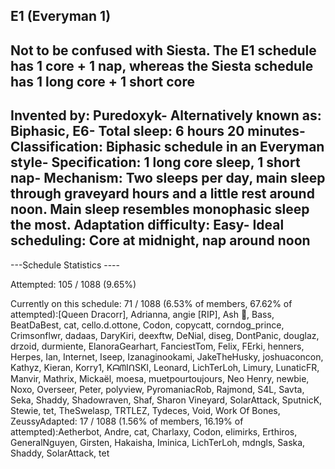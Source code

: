 E1 (Everyman 1)
-----------------------------------------------
Not to be confused with Siesta. The E1 schedule has 1 core + 1 nap, whereas the Siesta schedule has 1 long core + 1 short core
-----------------------------------------------
**Invented by**: Puredoxyk- 
**Alternatively known as**: Biphasic, E6- 
**Total sleep**: 6 hours 20 minutes- 
**Classification**: Biphasic schedule in an Everyman style- 
**Specification**: 1 long core sleep, 1 short nap- 
**Mechanism**: Two sleeps per day, main sleep through graveyard hours and a little rest around noon. Main sleep resembles monophasic sleep the most.
**Adaptation difficulty**: Easy- 
**Ideal scheduling**: Core at midnight, nap around noon
-----------------------------------------------
---Schedule Statistics ----

Attempted: 105 / 1088 (9.65%) 

Currently on this schedule: 71 / 1088 (6.53% of members, 67.62% of attempted):[Queen Dracorr], Adrianna, angie [RIP], Ash 🌸, Bass, BeatDaBest, cat, cello.d.ottone, Codon, copycatt, corndog\_prince, Crimsonflwr, dadaas, DaryKiri, deexftw, DeNial, diseg, DontPanic, douglaz, drzoid, durmiente, ElanoraGearhart, FanciestTom, Felix, FErki, henners, Herpes, Ian, Internet, Iseep, Izanaginookami, JakeTheHusky, joshuaconcon, Kathyz, Kieran, Korry1, KᗩᗰIᑎSKI, Leonard, LichTerLoh, Limury, LunaticFR, Manvir, Mathrix, Mickaël, moesa, muetpourtoujours, Neo Henry, newbie, Noxo, Overseer, Peter, polyview, PyromaniacRob, Rajmond, S4L, Savta, Seka, Shaddy, Shadowraven, Shaf, Sharon Vineyard, SolarAttack, SputnicK, Stewie, tet, TheSwelasp, TRTLEZ, Tydeces, Void, Work Of Bones, ZeussyAdapted: 17 / 1088 (1.56% of members, 16.19% of attempted):Aetherbot, Andre, cat, Charlaxy, Codon, elimirks, Erthiros, GeneralNguyen, Girsten, Hakaisha, Iminica, LichTerLoh, mdngls, Saska, Shaddy, SolarAttack, tet